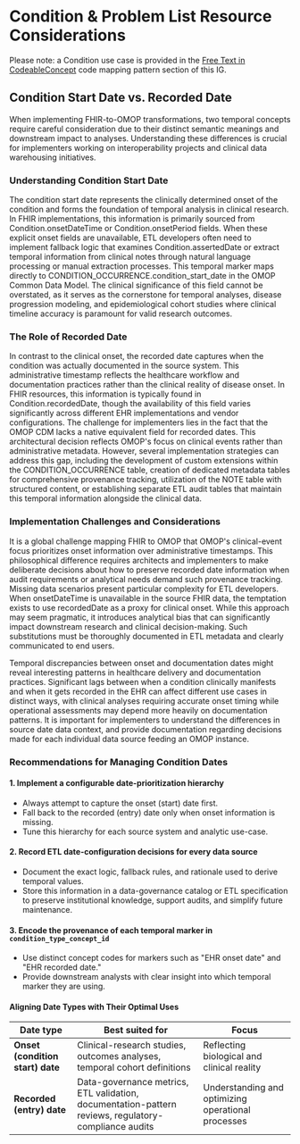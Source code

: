 # Condition & Problem List Resource Considerations
Please note: a Condition use case is provided in the [Free Text in CodeableConcept](https://build.fhir.org/ig/HL7/fhir-omop-ig/CodeableConceptPattern.html#free-text-in-codeableconcepts)  code mapping pattern section of this IG.  

## Condition Start Date vs. Recorded Date
When implementing FHIR-to-OMOP transformations, two temporal concepts require careful consideration due to their distinct semantic meanings and downstream impact to analyses. Understanding these differences is crucial for implementers working on interoperability projects and clinical data warehousing initiatives.

### Understanding Condition Start Date
The condition start date represents the clinically determined onset of the condition and forms the foundation of temporal analysis in clinical research. In FHIR implementations, this information is primarily sourced from Condition.onsetDateTime or Condition.onsetPeriod fields. When these explicit onset fields are unavailable, ETL developers often need to implement fallback logic that examines Condition.assertedDate or extract temporal information from clinical notes through natural language processing or manual extraction processes.
This temporal marker maps directly to CONDITION_OCCURRENCE.condition_start_date in the OMOP Common Data Model. The clinical significance of this field cannot be overstated, as it serves as the cornerstone for temporal analyses, disease progression modeling, and epidemiological cohort studies where clinical timeline accuracy is paramount for valid research outcomes.

### The Role of Recorded Date
In contrast to the clinical onset, the recorded date captures when the condition was actually documented in the source system. This administrative timestamp reflects the healthcare workflow and documentation practices rather than the clinical reality of disease onset. In FHIR resources, this information is typically found in Condition.recordedDate, though the availability of this field varies significantly across different EHR implementations and vendor configurations.
The challenge for implementers lies in the fact that the OMOP CDM lacks a native equivalent field for recorded dates. This architectural decision reflects OMOP's focus on clinical events rather than administrative metadata. However, several implementation strategies can address this gap, including the development of custom extensions within the CONDITION_OCCURRENCE table, creation of dedicated metadata tables for comprehensive provenance tracking, utilization of the NOTE table with structured content, or establishing separate ETL audit tables that maintain this temporal information alongside the clinical data.

### Implementation Challenges and Considerations
It is a global challenge mapping FHIR to OMOP that OMOP's clinical-event focus prioritizes onset information over administrative timestamps. This philosophical difference requires architects and implementers to make deliberate decisions about how to preserve recorded date information when audit requirements or analytical needs demand such provenance tracking.
Missing data scenarios present particular complexity for ETL developers. When onsetDateTime is unavailable in the source FHIR data, the temptation exists to use recordedDate as a proxy for clinical onset. While this approach may seem pragmatic, it introduces analytical bias that can significantly impact downstream research and clinical decision-making. Such substitutions must be thoroughly documented in ETL metadata and clearly communicated to end users.

Temporal discrepancies between onset and documentation dates might reveal interesting patterns in healthcare delivery and documentation practices. Significant lags between when a condition clinically manifests and when it gets recorded in the EHR can affect different use cases in distinct ways, with clinical analyses requiring accurate onset timing while operational assessments may depend more heavily on documentation patterns. It is important for implementers to understand the differences in source date data context, and provide documentation regarding decisions made for each individual data source feeding an OMOP instance. 

### Recommendations for Managing Condition Dates

#### 1. Implement a configurable date-prioritization hierarchy
   * Always attempt to capture the onset (start) date first.
   * Fall back to the recorded (entry) date only when onset information is missing.
   * Tune this hierarchy for each source system and analytic use-case.

#### 2. Record ETL date-configuration decisions for every data source
   * Document the exact logic, fallback rules, and rationale used to derive temporal values.
   * Store this information in a data-governance catalog or ETL specification to preserve institutional knowledge, support audits, and simplify future maintenance.

#### 3. Encode the provenance of each temporal marker in `condition_type_concept_id`
   * Use distinct concept codes for markers such as "EHR onset date" and "EHR recorded date."
   * Provide downstream analysts with clear insight into which temporal marker they are using.

#### Aligning Date Types with Their Optimal Uses

| Date type | Best suited for | Focus |
|-----------|----------------|-------|
| **Onset (condition start) date** | Clinical-research studies, outcomes analyses, temporal cohort definitions | Reflecting biological and clinical reality |
| **Recorded (entry) date** | Data-governance metrics, ETL validation, documentation-pattern reviews, regulatory-compliance audits | Understanding and optimizing operational processes |

